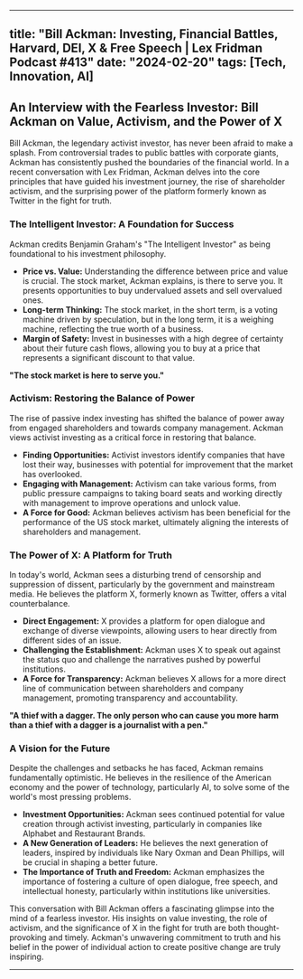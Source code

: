 
---
title: "Bill Ackman: Investing, Financial Battles, Harvard, DEI, X & Free Speech | Lex Fridman Podcast #413"
date: "2024-02-20"
tags: [Tech, Innovation, AI]
---

## An Interview with the Fearless Investor: Bill Ackman on Value, Activism, and the Power of X

Bill Ackman, the legendary activist investor, has never been afraid to make a splash. From controversial trades to public battles with corporate giants, Ackman has consistently pushed the boundaries of the financial world. In a recent conversation with Lex Fridman, Ackman delves into the core principles that have guided his investment journey, the rise of shareholder activism, and the surprising power of the platform formerly known as Twitter in the fight for truth.

### The Intelligent Investor: A Foundation for Success

Ackman credits Benjamin Graham's "The Intelligent Investor" as being foundational to his investment philosophy. 

* **Price vs. Value:** Understanding the difference between price and value is crucial. The stock market, Ackman explains, is there to serve you. It presents opportunities to buy undervalued assets and sell overvalued ones.
* **Long-term Thinking:**  The stock market, in the short term, is a voting machine driven by speculation, but in the long term, it is a weighing machine, reflecting the true worth of a business. 
* **Margin of Safety:** Invest in businesses with a high degree of certainty about their future cash flows, allowing you to buy at a price that represents a significant discount to that value.

**"The stock market is here to serve you."**

### Activism: Restoring the Balance of Power

The rise of passive index investing has shifted the balance of power away from engaged shareholders and towards company management. Ackman views activist investing as a critical force in restoring that balance. 

* **Finding Opportunities:** Activist investors identify companies that have lost their way, businesses with potential for improvement that the market has overlooked.
* **Engaging with Management:** Activism can take various forms, from public pressure campaigns to taking board seats and working directly with management to improve operations and unlock value.
* **A Force for Good:** Ackman believes activism has been beneficial for the performance of the US stock market, ultimately aligning the interests of shareholders and management.

### The Power of X: A Platform for Truth

In today's world, Ackman sees a disturbing trend of censorship and suppression of dissent, particularly by the government and mainstream media. He believes the platform X, formerly known as Twitter, offers a vital counterbalance. 

* **Direct Engagement:** X provides a platform for open dialogue and exchange of diverse viewpoints, allowing users to hear directly from different sides of an issue.
* **Challenging the Establishment:**  Ackman uses X to speak out against the status quo and challenge the narratives pushed by powerful institutions.
* **A Force for Transparency:**  Ackman believes X allows for a more direct line of communication between shareholders and company management, promoting transparency and accountability.

**"A thief with a dagger. The only person who can cause you more harm than a thief with a dagger is a journalist with a pen."**

### A Vision for the Future

Despite the challenges and setbacks he has faced, Ackman remains fundamentally optimistic. He believes in the resilience of the American economy and the power of technology, particularly AI, to solve some of the world's most pressing problems. 

* **Investment Opportunities:**  Ackman sees continued potential for value creation through activist investing, particularly in companies like Alphabet and Restaurant Brands.
* **A New Generation of Leaders:**  He believes the next generation of leaders, inspired by individuals like Nary Oxman and Dean Phillips, will be crucial in shaping a better future.
* **The Importance of Truth and Freedom:** Ackman emphasizes the importance of fostering a culture of open dialogue, free speech, and intellectual honesty, particularly within institutions like universities.

This conversation with Bill Ackman offers a fascinating glimpse into the mind of a fearless investor. His insights on value investing, the role of activism, and the significance of X in the fight for truth are both thought-provoking and timely. Ackman's unwavering commitment to truth and his belief in the power of individual action to create positive change are truly inspiring.

---
        